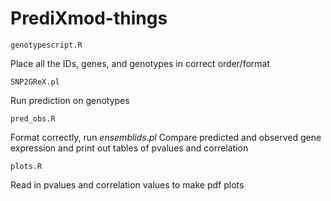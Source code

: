 # PrediXmod-things

    genotypescript.R
Place all the IDs, genes, and genotypes in correct order/format

    SNP2GReX.pl
Run prediction on genotypes    

    pred_obs.R
Format correctly, run *ensemblids.pl*
Compare predicted and observed gene expression and print out tables of pvalues and correlation
    
    plots.R 
Read in pvalues and correlation values to make pdf plots
    
